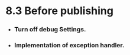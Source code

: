 # 8.3 Before publishing



- ### Turn off debug Settings. 


- ### Implementation of exception handler.

